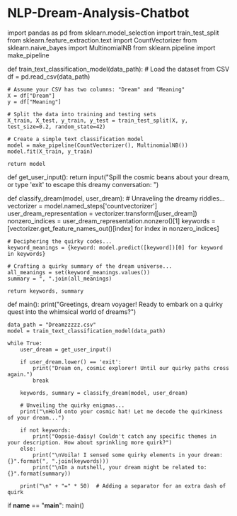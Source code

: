 # NLP-Dream-Analysis-Chatbot
import pandas as pd
from sklearn.model_selection import train_test_split
from sklearn.feature_extraction.text import CountVectorizer
from sklearn.naive_bayes import MultinomialNB
from sklearn.pipeline import make_pipeline

def train_text_classification_model(data_path):
    # Load the dataset from CSV
    df = pd.read_csv(data_path)

    # Assume your CSV has two columns: "Dream" and "Meaning"
    X = df["Dream"]
    y = df["Meaning"]

    # Split the data into training and testing sets
    X_train, X_test, y_train, y_test = train_test_split(X, y, test_size=0.2, random_state=42)

    # Create a simple text classification model
    model = make_pipeline(CountVectorizer(), MultinomialNB())
    model.fit(X_train, y_train)

    return model

def get_user_input():
    return input("Spill the cosmic beans about your dream, or type 'exit' to escape this dreamy conversation: ")

def classify_dream(model, user_dream):
    # Unraveling the dreamy riddles...
    vectorizer = model.named_steps['countvectorizer']
    user_dream_representation = vectorizer.transform([user_dream])
    nonzero_indices = user_dream_representation.nonzero()[1]
    keywords = [vectorizer.get_feature_names_out()[index] for index in nonzero_indices]

    # Deciphering the quirky codes...
    keyword_meanings = {keyword: model.predict([keyword])[0] for keyword in keywords}

    # Crafting a quirky summary of the dream universe...
    all_meanings = set(keyword_meanings.values())
    summary = ", ".join(all_meanings)

    return keywords, summary

def main():
    print("Greetings, dream voyager! Ready to embark on a quirky quest into the whimsical world of dreams?")

    data_path = "Dreamzzzzz.csv"
    model = train_text_classification_model(data_path)

    while True:
        user_dream = get_user_input()

        if user_dream.lower() == 'exit':
            print("Dream on, cosmic explorer! Until our quirky paths cross again.")
            break

        keywords, summary = classify_dream(model, user_dream)

        # Unveiling the quirky enigmas...
        print("\nHold onto your cosmic hat! Let me decode the quirkiness of your dream...")

        if not keywords:
            print("Oopsie-daisy! Couldn't catch any specific themes in your description. How about sprinkling more quirk?")
        else:
            print("\nVoila! I sensed some quirky elements in your dream: {}".format(", ".join(keywords)))
            print("\nIn a nutshell, your dream might be related to: {}".format(summary))

        print("\n" + "=" * 50)  # Adding a separator for an extra dash of quirk

if __name__ == "__main__":
    main()
